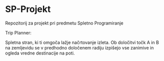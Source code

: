 # SP-Projekt
Repozitorij za projekt pri predmetu Spletno Programiranje

Trip Planner:

Spletna stran, ki ti omgoča lažje načrtovanje izleta. 
Ob določitvi točk A in B na zemljevidu se v predhodno določenem radiju izpišejo vse zanimive in ogleda vredne destinacije na poti.  
